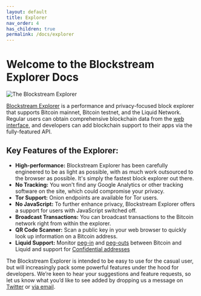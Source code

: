 ```yaml
---
layout: default
title: Explorer
nav_order: 4
has_children: true
permalink: /docs/explorer
---
```


# Welcome to the Blockstream Explorer Docs

![The Blockstream Explorer](https://blockstream.github.io/docs/assets/block_explorer.png)

[Blockstream Explorer](//blockstream.info) is a performance and privacy-focused block explorer that supports Bitcoin mainnet, Bitcoin testnet, and the Liquid Network. Regular users can obtain comprehensive blockchain data from the [web interface](//blockstream.info), and developers can add blockchain support to their apps via the fully-featured API.

## Key Features of the Explorer:
- **High-performance:** Blockstream Explorer has been carefully engineered to be as light as possible, with as much work outsourced to the browser as possible. It's simply the fastest block explorer out there.
- **No Tracking:** You won't find any Google Analytics or other tracking software on the site, which could compromise your privacy.
- **Tor Support:** Onion endpoints are available for Tor users.
- **No JavaScript:** To further enhance privacy, Blockstream Explorer offers a support for users with JavaScript switched off.
- **Broadcast Transactions:** You can broadcast transactions to the Bitcoin network right from within the explorer.
- **QR Code Scanner:** Scan a public key in your web browser to quickly look up information on a Bitcoin address.
- **Liquid Support:** Monitor [peg-in](https://blockstream.info/liquid/tx/09b5179b2e8b8f0e15e47bf07a35aa50bf8792bfa7ec415a3362b42864dd7a44) and [peg-outs](https://blockstream.info/liquid/tx/ee89b9c9ce9573618d6d82c7c03ce241ee1199f76f5e30c8663d05c5c7c7cd45) between Bitcoin and Liquid and support for [Confidential addresses](https://blockstream.info/liquid/tx/bc615100d80e55b1167d907d3ce2e5480f942b7c220ec1d62c71f175a36feaa1)

The Blockstream Explorer is intended to be easy to use for the casual user, but will increasingly pack some powerful features under the hood for developers. We’re keen to hear your suggestions and feature requests, so let us know what you’d like to see added by dropping us a message on [Twitter](https://twitter.com/Blockstream) or [via email](mailto:inquiries@blockstream.com).
